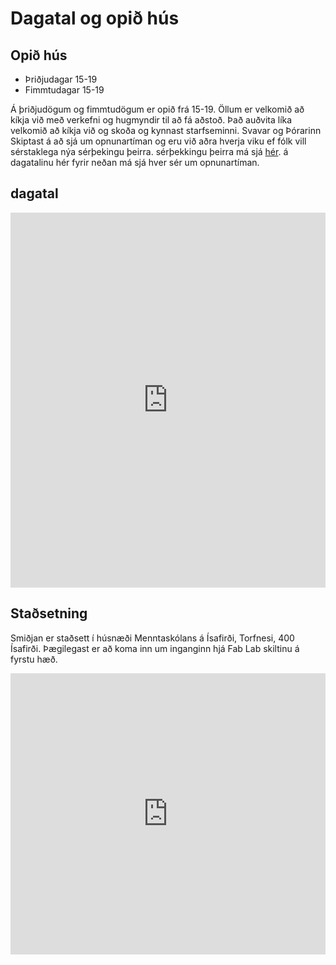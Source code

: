 # Dagatal og opið hús

## Opið hús

- Þriðjudagar 15-19
- Fimmtudagar 15-19

Á þriðjudögum og fimmtudögum er opið frá 15-19. Öllum er velkomið að kíkja við með verkefni og hugmyndir til að fá aðstoð. Það auðvita líka velkomið að kíkja við og skoða og kynnast starfseminni. Svavar og Þórarinn Skiptast á að sjá um opnunartíman og eru við aðra hverja viku ef fólk vill sérstaklega nýa sérþekingu þeirra. sérþekkingu þeirra má sjá [hér](Um-smiðjuna/starfsfolk). á dagatalinu hér fyrir neðan má sjá hver sér um opnunartíman.

## dagatal

<iframe src="https://calendar.google.com/calendar/embed?height=600&wkst=2&ctz=Atlantic%2FReykjavik&bgcolor=%23F6BF26&mode=WEEK&showPrint=0&showTabs=0&showCalendars=0&showTz=0&src=dWszczh0M2gzYTF0MHJhdGwwYnMzYjhic2NAZ3JvdXAuY2FsZW5kYXIuZ29vZ2xlLmNvbQ&src=dWFhMDh0NGNzcWlhNDRsazlsampxZGxkM2NAZ3JvdXAuY2FsZW5kYXIuZ29vZ2xlLmNvbQ&src=Z3RkZHNqdGNjcWtjY2hxOGg4Mzg0aHZvZjhAZ3JvdXAuY2FsZW5kYXIuZ29vZ2xlLmNvbQ&src=NHZlMGtnY2Y5dGl1aXRlam01ZTFhNHFrNW9AZ3JvdXAuY2FsZW5kYXIuZ29vZ2xlLmNvbQ&src=Z2NndDB1MG9hamc1MWc4YzltcjVlZmtybjhAZ3JvdXAuY2FsZW5kYXIuZ29vZ2xlLmNvbQ&color=%234285F4&color=%234285F4&color=%237CB342&color=%2333B679&color=%23B39DDB" style="border-width:0" width="100%" height="600" frameborder="0" scrolling="no"></iframe>


## Staðsetning

Smiðjan er staðsett í húsnæði Menntaskólans á Ísafirði, Torfnesi, 400 Ísafirði. Þægilegast er að koma inn um inganginn hjá Fab Lab skiltinu á fyrstu hæð.


<iframe src="https://www.google.com/maps/embed?pb=!1m18!1m12!1m3!1d1372.5560795432875!2d-23.128783752169365!3d66.0741966976741!2m3!1f0!2f0!3f0!3m2!1i1024!2i768!4f13.1!3m3!1m2!1s0x4f2b1fcc2e461a1d%3A0xc9bdd97229cc149e!2zRmFiIExhYiDDjXNhZmrDtnLDsHVy!5e0!3m2!1sen!2sis!4v1726872782364!5m2!1sen!2sis" width="100%" height="450" style="border:0;" allowfullscreen="yes" loading="lazy" referrerpolicy="no-referrer-when-downgrade"></iframe>

